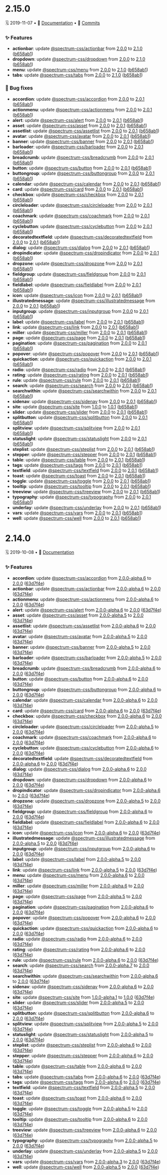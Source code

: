 <a name="2.15.0"></a>
# 2.15.0
🗓 2019-11-07 • 📑 [Documentation](https://opensource.adobe.com/spectrum-css/2.15.0/docs/) • 📝 [Commits](https://github.com/adobe/spectrum-css/compare/@adobe/spectrum-css@2.14.0...@adobe/spectrum-css@2.15.0)

### ✨ Features

* **actionbar**: update [@spectrum-css/actionbar](/components/actionbar) from [2.0.0](/components/actionbar/CHANGELOG.md#user-content-2.0.0) to [2.1.0](/components/actionbar/CHANGELOG.md#user-content-2.1.0) ([b658ab1](https://github.com/adobe/spectrum-css/commit/b658ab1))
* **dropdown**: update [@spectrum-css/dropdown](/components/dropdown) from [2.0.0](/components/dropdown/CHANGELOG.md#user-content-2.0.0) to [2.1.0](/components/dropdown/CHANGELOG.md#user-content-2.1.0) ([b658ab1](https://github.com/adobe/spectrum-css/commit/b658ab1))
* **menu**: update [@spectrum-css/menu](/components/menu) from [2.0.0](/components/menu/CHANGELOG.md#user-content-2.0.0) to [2.1.0](/components/menu/CHANGELOG.md#user-content-2.1.0) ([b658ab1](https://github.com/adobe/spectrum-css/commit/b658ab1))
* **tabs**: update [@spectrum-css/tabs](/components/tabs) from [2.0.0](/components/tabs/CHANGELOG.md#user-content-2.0.0) to [2.1.0](/components/tabs/CHANGELOG.md#user-content-2.1.0) ([b658ab1](https://github.com/adobe/spectrum-css/commit/b658ab1))


### 🐛 Bug fixes

* **accordion**: update [@spectrum-css/accordion](/components/accordion) from [2.0.0](/components/accordion/CHANGELOG.md#user-content-2.0.0) to [2.0.1](/components/accordion/CHANGELOG.md#user-content-2.0.1) ([b658ab1](https://github.com/adobe/spectrum-css/commit/b658ab1))
* **actionmenu**: update [@spectrum-css/actionmenu](/components/actionmenu) from [2.0.0](/components/actionmenu/CHANGELOG.md#user-content-2.0.0) to [2.0.1](/components/actionmenu/CHANGELOG.md#user-content-2.0.1) ([b658ab1](https://github.com/adobe/spectrum-css/commit/b658ab1))
* **alert**: update [@spectrum-css/alert](/components/alert) from [2.0.0](/components/alert/CHANGELOG.md#user-content-2.0.0) to [2.0.1](/components/alert/CHANGELOG.md#user-content-2.0.1) ([b658ab1](https://github.com/adobe/spectrum-css/commit/b658ab1))
* **asset**: update [@spectrum-css/asset](/components/asset) from [2.0.0](/components/asset/CHANGELOG.md#user-content-2.0.0) to [2.0.1](/components/asset/CHANGELOG.md#user-content-2.0.1) ([b658ab1](https://github.com/adobe/spectrum-css/commit/b658ab1))
* **assetlist**: update [@spectrum-css/assetlist](/components/assetlist) from [2.0.0](/components/assetlist/CHANGELOG.md#user-content-2.0.0) to [2.0.1](/components/assetlist/CHANGELOG.md#user-content-2.0.1) ([b658ab1](https://github.com/adobe/spectrum-css/commit/b658ab1))
* **avatar**: update [@spectrum-css/avatar](/components/avatar) from [2.0.0](/components/avatar/CHANGELOG.md#user-content-2.0.0) to [2.0.1](/components/avatar/CHANGELOG.md#user-content-2.0.1) ([b658ab1](https://github.com/adobe/spectrum-css/commit/b658ab1))
* **banner**: update [@spectrum-css/banner](/components/banner) from [2.0.0](/components/banner/CHANGELOG.md#user-content-2.0.0) to [2.0.1](/components/banner/CHANGELOG.md#user-content-2.0.1) ([b658ab1](https://github.com/adobe/spectrum-css/commit/b658ab1))
* **barloader**: update [@spectrum-css/barloader](/components/barloader) from [2.0.0](/components/barloader/CHANGELOG.md#user-content-2.0.0) to [2.0.1](/components/barloader/CHANGELOG.md#user-content-2.0.1) ([b658ab1](https://github.com/adobe/spectrum-css/commit/b658ab1))
* **breadcrumb**: update [@spectrum-css/breadcrumb](/components/breadcrumb) from [2.0.0](/components/breadcrumb/CHANGELOG.md#user-content-2.0.0) to [2.0.1](/components/breadcrumb/CHANGELOG.md#user-content-2.0.1) ([b658ab1](https://github.com/adobe/spectrum-css/commit/b658ab1))
* **button**: update [@spectrum-css/button](/components/button) from [2.0.0](/components/button/CHANGELOG.md#user-content-2.0.0) to [2.0.1](/components/button/CHANGELOG.md#user-content-2.0.1) ([b658ab1](https://github.com/adobe/spectrum-css/commit/b658ab1))
* **buttongroup**: update [@spectrum-css/buttongroup](/components/buttongroup) from [2.0.0](/components/buttongroup/CHANGELOG.md#user-content-2.0.0) to [2.0.1](/components/buttongroup/CHANGELOG.md#user-content-2.0.1) ([b658ab1](https://github.com/adobe/spectrum-css/commit/b658ab1))
* **calendar**: update [@spectrum-css/calendar](/components/calendar) from [2.0.0](/components/calendar/CHANGELOG.md#user-content-2.0.0) to [2.0.1](/components/calendar/CHANGELOG.md#user-content-2.0.1) ([b658ab1](https://github.com/adobe/spectrum-css/commit/b658ab1))
* **card**: update [@spectrum-css/card](/components/card) from [2.0.0](/components/card/CHANGELOG.md#user-content-2.0.0) to [2.0.1](/components/card/CHANGELOG.md#user-content-2.0.1) ([b658ab1](https://github.com/adobe/spectrum-css/commit/b658ab1))
* **checkbox**: update [@spectrum-css/checkbox](/components/checkbox) from [2.0.0](/components/checkbox/CHANGELOG.md#user-content-2.0.0) to [2.0.1](/components/checkbox/CHANGELOG.md#user-content-2.0.1) ([b658ab1](https://github.com/adobe/spectrum-css/commit/b658ab1))
* **circleloader**: update [@spectrum-css/circleloader](/components/circleloader) from [2.0.0](/components/circleloader/CHANGELOG.md#user-content-2.0.0) to [2.0.1](/components/circleloader/CHANGELOG.md#user-content-2.0.1) ([b658ab1](https://github.com/adobe/spectrum-css/commit/b658ab1))
* **coachmark**: update [@spectrum-css/coachmark](/components/coachmark) from [2.0.0](/components/coachmark/CHANGELOG.md#user-content-2.0.0) to [2.0.1](/components/coachmark/CHANGELOG.md#user-content-2.0.1) ([b658ab1](https://github.com/adobe/spectrum-css/commit/b658ab1))
* **cyclebutton**: update [@spectrum-css/cyclebutton](/components/cyclebutton) from [2.0.0](/components/cyclebutton/CHANGELOG.md#user-content-2.0.0) to [2.0.1](/components/cyclebutton/CHANGELOG.md#user-content-2.0.1) ([b658ab1](https://github.com/adobe/spectrum-css/commit/b658ab1))
* **decoratedtextfield**: update [@spectrum-css/decoratedtextfield](/components/decoratedtextfield) from [2.0.0](/components/decoratedtextfield/CHANGELOG.md#user-content-2.0.0) to [2.0.1](/components/decoratedtextfield/CHANGELOG.md#user-content-2.0.1) ([b658ab1](https://github.com/adobe/spectrum-css/commit/b658ab1))
* **dialog**: update [@spectrum-css/dialog](/components/dialog) from [2.0.0](/components/dialog/CHANGELOG.md#user-content-2.0.0) to [2.0.1](/components/dialog/CHANGELOG.md#user-content-2.0.1) ([b658ab1](https://github.com/adobe/spectrum-css/commit/b658ab1))
* **dropindicator**: update [@spectrum-css/dropindicator](/components/dropindicator) from [2.0.0](/components/dropindicator/CHANGELOG.md#user-content-2.0.0) to [2.0.1](/components/dropindicator/CHANGELOG.md#user-content-2.0.1) ([b658ab1](https://github.com/adobe/spectrum-css/commit/b658ab1))
* **dropzone**: update [@spectrum-css/dropzone](/components/dropzone) from [2.0.0](/components/dropzone/CHANGELOG.md#user-content-2.0.0) to [2.0.1](/components/dropzone/CHANGELOG.md#user-content-2.0.1) ([b658ab1](https://github.com/adobe/spectrum-css/commit/b658ab1))
* **fieldgroup**: update [@spectrum-css/fieldgroup](/components/fieldgroup) from [2.0.0](/components/fieldgroup/CHANGELOG.md#user-content-2.0.0) to [2.0.1](/components/fieldgroup/CHANGELOG.md#user-content-2.0.1) ([b658ab1](https://github.com/adobe/spectrum-css/commit/b658ab1))
* **fieldlabel**: update [@spectrum-css/fieldlabel](/components/fieldlabel) from [2.0.0](/components/fieldlabel/CHANGELOG.md#user-content-2.0.0) to [2.0.1](/components/fieldlabel/CHANGELOG.md#user-content-2.0.1) ([b658ab1](https://github.com/adobe/spectrum-css/commit/b658ab1))
* **icon**: update [@spectrum-css/icon](/components/icon) from [2.0.0](/components/icon/CHANGELOG.md#user-content-2.0.0) to [2.0.1](/components/icon/CHANGELOG.md#user-content-2.0.1) ([b658ab1](https://github.com/adobe/spectrum-css/commit/b658ab1))
* **illustratedmessage**: update [@spectrum-css/illustratedmessage](/components/illustratedmessage) from [2.0.0](/components/illustratedmessage/CHANGELOG.md#user-content-2.0.0) to [2.0.1](/components/illustratedmessage/CHANGELOG.md#user-content-2.0.1) ([b658ab1](https://github.com/adobe/spectrum-css/commit/b658ab1))
* **inputgroup**: update [@spectrum-css/inputgroup](/components/inputgroup) from [2.0.0](/components/inputgroup/CHANGELOG.md#user-content-2.0.0) to [2.0.1](/components/inputgroup/CHANGELOG.md#user-content-2.0.1) ([b658ab1](https://github.com/adobe/spectrum-css/commit/b658ab1))
* **label**: update [@spectrum-css/label](/components/label) from [2.0.0](/components/label/CHANGELOG.md#user-content-2.0.0) to [2.0.1](/components/label/CHANGELOG.md#user-content-2.0.1) ([b658ab1](https://github.com/adobe/spectrum-css/commit/b658ab1))
* **link**: update [@spectrum-css/link](/components/link) from [2.0.0](/components/link/CHANGELOG.md#user-content-2.0.0) to [2.0.1](/components/link/CHANGELOG.md#user-content-2.0.1) ([b658ab1](https://github.com/adobe/spectrum-css/commit/b658ab1))
* **miller**: update [@spectrum-css/miller](/components/miller) from [2.0.0](/components/miller/CHANGELOG.md#user-content-2.0.0) to [2.0.1](/components/miller/CHANGELOG.md#user-content-2.0.1) ([b658ab1](https://github.com/adobe/spectrum-css/commit/b658ab1))
* **page**: update [@spectrum-css/page](/components/page) from [2.0.0](/components/page/CHANGELOG.md#user-content-2.0.0) to [2.0.1](/components/page/CHANGELOG.md#user-content-2.0.1) ([b658ab1](https://github.com/adobe/spectrum-css/commit/b658ab1))
* **pagination**: update [@spectrum-css/pagination](/components/pagination) from [2.0.0](/components/pagination/CHANGELOG.md#user-content-2.0.0) to [2.0.1](/components/pagination/CHANGELOG.md#user-content-2.0.1) ([b658ab1](https://github.com/adobe/spectrum-css/commit/b658ab1))
* **popover**: update [@spectrum-css/popover](/components/popover) from [2.0.0](/components/popover/CHANGELOG.md#user-content-2.0.0) to [2.0.1](/components/popover/CHANGELOG.md#user-content-2.0.1) ([b658ab1](https://github.com/adobe/spectrum-css/commit/b658ab1))
* **quickaction**: update [@spectrum-css/quickaction](/components/quickaction) from [2.0.0](/components/quickaction/CHANGELOG.md#user-content-2.0.0) to [2.0.1](/components/quickaction/CHANGELOG.md#user-content-2.0.1) ([b658ab1](https://github.com/adobe/spectrum-css/commit/b658ab1))
* **radio**: update [@spectrum-css/radio](/components/radio) from [2.0.0](/components/radio/CHANGELOG.md#user-content-2.0.0) to [2.0.1](/components/radio/CHANGELOG.md#user-content-2.0.1) ([b658ab1](https://github.com/adobe/spectrum-css/commit/b658ab1))
* **rating**: update [@spectrum-css/rating](/components/rating) from [2.0.0](/components/rating/CHANGELOG.md#user-content-2.0.0) to [2.0.1](/components/rating/CHANGELOG.md#user-content-2.0.1) ([b658ab1](https://github.com/adobe/spectrum-css/commit/b658ab1))
* **rule**: update [@spectrum-css/rule](/components/rule) from [2.0.0](/components/rule/CHANGELOG.md#user-content-2.0.0) to [2.0.1](/components/rule/CHANGELOG.md#user-content-2.0.1) ([b658ab1](https://github.com/adobe/spectrum-css/commit/b658ab1))
* **search**: update [@spectrum-css/search](/components/search) from [2.0.0](/components/search/CHANGELOG.md#user-content-2.0.0) to [2.0.1](/components/search/CHANGELOG.md#user-content-2.0.1) ([b658ab1](https://github.com/adobe/spectrum-css/commit/b658ab1))
* **searchwithin**: update [@spectrum-css/searchwithin](/components/searchwithin) from [2.0.0](/components/searchwithin/CHANGELOG.md#user-content-2.0.0) to [2.0.1](/components/searchwithin/CHANGELOG.md#user-content-2.0.1) ([b658ab1](https://github.com/adobe/spectrum-css/commit/b658ab1))
* **sidenav**: update [@spectrum-css/sidenav](/components/sidenav) from [2.0.0](/components/sidenav/CHANGELOG.md#user-content-2.0.0) to [2.0.1](/components/sidenav/CHANGELOG.md#user-content-2.0.1) ([b658ab1](https://github.com/adobe/spectrum-css/commit/b658ab1))
* **site**: update [@spectrum-css/site](/components/site) from [1.0.0](/components/site/CHANGELOG.md#user-content-1.0.0) to [1.0.1](/components/site/CHANGELOG.md#user-content-1.0.1) ([b658ab1](https://github.com/adobe/spectrum-css/commit/b658ab1))
* **slider**: update [@spectrum-css/slider](/components/slider) from [2.0.0](/components/slider/CHANGELOG.md#user-content-2.0.0) to [2.0.1](/components/slider/CHANGELOG.md#user-content-2.0.1) ([b658ab1](https://github.com/adobe/spectrum-css/commit/b658ab1))
* **splitbutton**: update [@spectrum-css/splitbutton](/components/splitbutton) from [2.0.0](/components/splitbutton/CHANGELOG.md#user-content-2.0.0) to [2.0.1](/components/splitbutton/CHANGELOG.md#user-content-2.0.1) ([b658ab1](https://github.com/adobe/spectrum-css/commit/b658ab1))
* **splitview**: update [@spectrum-css/splitview](/components/splitview) from [2.0.0](/components/splitview/CHANGELOG.md#user-content-2.0.0) to [2.0.1](/components/splitview/CHANGELOG.md#user-content-2.0.1) ([b658ab1](https://github.com/adobe/spectrum-css/commit/b658ab1))
* **statuslight**: update [@spectrum-css/statuslight](/components/statuslight) from [2.0.0](/components/statuslight/CHANGELOG.md#user-content-2.0.0) to [2.0.1](/components/statuslight/CHANGELOG.md#user-content-2.0.1) ([b658ab1](https://github.com/adobe/spectrum-css/commit/b658ab1))
* **steplist**: update [@spectrum-css/steplist](/components/steplist) from [2.0.0](/components/steplist/CHANGELOG.md#user-content-2.0.0) to [2.0.1](/components/steplist/CHANGELOG.md#user-content-2.0.1) ([b658ab1](https://github.com/adobe/spectrum-css/commit/b658ab1))
* **stepper**: update [@spectrum-css/stepper](/components/stepper) from [2.0.0](/components/stepper/CHANGELOG.md#user-content-2.0.0) to [2.0.1](/components/stepper/CHANGELOG.md#user-content-2.0.1) ([b658ab1](https://github.com/adobe/spectrum-css/commit/b658ab1))
* **table**: update [@spectrum-css/table](/components/table) from [2.0.0](/components/table/CHANGELOG.md#user-content-2.0.0) to [2.0.1](/components/table/CHANGELOG.md#user-content-2.0.1) ([b658ab1](https://github.com/adobe/spectrum-css/commit/b658ab1))
* **tags**: update [@spectrum-css/tags](/components/tags) from [2.0.0](/components/tags/CHANGELOG.md#user-content-2.0.0) to [2.0.1](/components/tags/CHANGELOG.md#user-content-2.0.1) ([b658ab1](https://github.com/adobe/spectrum-css/commit/b658ab1))
* **textfield**: update [@spectrum-css/textfield](/components/textfield) from [2.0.0](/components/textfield/CHANGELOG.md#user-content-2.0.0) to [2.0.1](/components/textfield/CHANGELOG.md#user-content-2.0.1) ([b658ab1](https://github.com/adobe/spectrum-css/commit/b658ab1))
* **toast**: update [@spectrum-css/toast](/components/toast) from [2.0.0](/components/toast/CHANGELOG.md#user-content-2.0.0) to [2.0.1](/components/toast/CHANGELOG.md#user-content-2.0.1) ([b658ab1](https://github.com/adobe/spectrum-css/commit/b658ab1))
* **toggle**: update [@spectrum-css/toggle](/components/toggle) from [2.0.0](/components/toggle/CHANGELOG.md#user-content-2.0.0) to [2.0.1](/components/toggle/CHANGELOG.md#user-content-2.0.1) ([b658ab1](https://github.com/adobe/spectrum-css/commit/b658ab1))
* **tooltip**: update [@spectrum-css/tooltip](/components/tooltip) from [2.0.0](/components/tooltip/CHANGELOG.md#user-content-2.0.0) to [2.0.1](/components/tooltip/CHANGELOG.md#user-content-2.0.1) ([b658ab1](https://github.com/adobe/spectrum-css/commit/b658ab1))
* **treeview**: update [@spectrum-css/treeview](/components/treeview) from [2.0.0](/components/treeview/CHANGELOG.md#user-content-2.0.0) to [2.0.1](/components/treeview/CHANGELOG.md#user-content-2.0.1) ([b658ab1](https://github.com/adobe/spectrum-css/commit/b658ab1))
* **typography**: update [@spectrum-css/typography](/components/typography) from [2.0.0](/components/typography/CHANGELOG.md#user-content-2.0.0) to [2.0.1](/components/typography/CHANGELOG.md#user-content-2.0.1) ([b658ab1](https://github.com/adobe/spectrum-css/commit/b658ab1))
* **underlay**: update [@spectrum-css/underlay](/components/underlay) from [2.0.0](/components/underlay/CHANGELOG.md#user-content-2.0.0) to [2.0.1](/components/underlay/CHANGELOG.md#user-content-2.0.1) ([b658ab1](https://github.com/adobe/spectrum-css/commit/b658ab1))
* **vars**: update [@spectrum-css/vars](/components/vars) from [2.0.0](/components/vars/CHANGELOG.md#user-content-2.0.0) to [2.0.1](/components/vars/CHANGELOG.md#user-content-2.0.1) ([b658ab1](https://github.com/adobe/spectrum-css/commit/b658ab1))
* **well**: update [@spectrum-css/well](/components/well) from [2.0.0](/components/well/CHANGELOG.md#user-content-2.0.0) to [2.0.1](/components/well/CHANGELOG.md#user-content-2.0.1) ([b658ab1](https://github.com/adobe/spectrum-css/commit/b658ab1))



<a name="2.14.0"></a>
# 2.14.0
🗓 2019-10-08 • 📑 [Documentation](https://opensource.adobe.com/spectrum-css/2.14.0/docs/)

### ✨ Features

* **accordion**: update [@spectrum-css/accordion](/components/accordion) from [2.0.0-alpha.6](/components/accordion/CHANGELOG.md#user-content-2.0.0-alpha.6) to [2.0.0](/components/accordion/CHANGELOG.md#user-content-2.0.0) ([63d7f4e](https://github.com/adobe/spectrum-css/commit/63d7f4e))
* **actionbar**: update [@spectrum-css/actionbar](/components/actionbar) from [2.0.0-alpha.6](/components/actionbar/CHANGELOG.md#user-content-2.0.0-alpha.6) to [2.0.0](/components/actionbar/CHANGELOG.md#user-content-2.0.0) ([63d7f4e](https://github.com/adobe/spectrum-css/commit/63d7f4e))
* **actionmenu**: update [@spectrum-css/actionmenu](/components/actionmenu) from [2.0.0-alpha.6](/components/actionmenu/CHANGELOG.md#user-content-2.0.0-alpha.6) to [2.0.0](/components/actionmenu/CHANGELOG.md#user-content-2.0.0) ([63d7f4e](https://github.com/adobe/spectrum-css/commit/63d7f4e))
* **alert**: update [@spectrum-css/alert](/components/alert) from [2.0.0-alpha.6](/components/alert/CHANGELOG.md#user-content-2.0.0-alpha.6) to [2.0.0](/components/alert/CHANGELOG.md#user-content-2.0.0) ([63d7f4e](https://github.com/adobe/spectrum-css/commit/63d7f4e))
* **asset**: update [@spectrum-css/asset](/components/asset) from [2.0.0-alpha.5](/components/asset/CHANGELOG.md#user-content-2.0.0-alpha.5) to [2.0.0](/components/asset/CHANGELOG.md#user-content-2.0.0) ([63d7f4e](https://github.com/adobe/spectrum-css/commit/63d7f4e))
* **assetlist**: update [@spectrum-css/assetlist](/components/assetlist) from [2.0.0-alpha.6](/components/assetlist/CHANGELOG.md#user-content-2.0.0-alpha.6) to [2.0.0](/components/assetlist/CHANGELOG.md#user-content-2.0.0) ([63d7f4e](https://github.com/adobe/spectrum-css/commit/63d7f4e))
* **avatar**: update [@spectrum-css/avatar](/components/avatar) from [2.0.0-alpha.5](/components/avatar/CHANGELOG.md#user-content-2.0.0-alpha.5) to [2.0.0](/components/avatar/CHANGELOG.md#user-content-2.0.0) ([63d7f4e](https://github.com/adobe/spectrum-css/commit/63d7f4e))
* **banner**: update [@spectrum-css/banner](/components/banner) from [2.0.0-alpha.5](/components/banner/CHANGELOG.md#user-content-2.0.0-alpha.5) to [2.0.0](/components/banner/CHANGELOG.md#user-content-2.0.0) ([63d7f4e](https://github.com/adobe/spectrum-css/commit/63d7f4e))
* **barloader**: update [@spectrum-css/barloader](/components/barloader) from [2.0.0-alpha.5](/components/barloader/CHANGELOG.md#user-content-2.0.0-alpha.5) to [2.0.0](/components/barloader/CHANGELOG.md#user-content-2.0.0) ([63d7f4e](https://github.com/adobe/spectrum-css/commit/63d7f4e))
* **breadcrumb**: update [@spectrum-css/breadcrumb](/components/breadcrumb) from [2.0.0-alpha.6](/components/breadcrumb/CHANGELOG.md#user-content-2.0.0-alpha.6) to [2.0.0](/components/breadcrumb/CHANGELOG.md#user-content-2.0.0) ([63d7f4e](https://github.com/adobe/spectrum-css/commit/63d7f4e))
* **button**: update [@spectrum-css/button](/components/button) from [2.0.0-alpha.6](/components/button/CHANGELOG.md#user-content-2.0.0-alpha.6) to [2.0.0](/components/button/CHANGELOG.md#user-content-2.0.0) ([63d7f4e](https://github.com/adobe/spectrum-css/commit/63d7f4e))
* **buttongroup**: update [@spectrum-css/buttongroup](/components/buttongroup) from [2.0.0-alpha.6](/components/buttongroup/CHANGELOG.md#user-content-2.0.0-alpha.6) to [2.0.0](/components/buttongroup/CHANGELOG.md#user-content-2.0.0) ([63d7f4e](https://github.com/adobe/spectrum-css/commit/63d7f4e))
* **calendar**: update [@spectrum-css/calendar](/components/calendar) from [2.0.0-alpha.6](/components/calendar/CHANGELOG.md#user-content-2.0.0-alpha.6) to [2.0.0](/components/calendar/CHANGELOG.md#user-content-2.0.0) ([63d7f4e](https://github.com/adobe/spectrum-css/commit/63d7f4e))
* **card**: update [@spectrum-css/card](/components/card) from [2.0.0-alpha.6](/components/card/CHANGELOG.md#user-content-2.0.0-alpha.6) to [2.0.0](/components/card/CHANGELOG.md#user-content-2.0.0) ([63d7f4e](https://github.com/adobe/spectrum-css/commit/63d7f4e))
* **checkbox**: update [@spectrum-css/checkbox](/components/checkbox) from [2.0.0-alpha.6](/components/checkbox/CHANGELOG.md#user-content-2.0.0-alpha.6) to [2.0.0](/components/checkbox/CHANGELOG.md#user-content-2.0.0) ([63d7f4e](https://github.com/adobe/spectrum-css/commit/63d7f4e))
* **circleloader**: update [@spectrum-css/circleloader](/components/circleloader) from [2.0.0-alpha.5](/components/circleloader/CHANGELOG.md#user-content-2.0.0-alpha.5) to [2.0.0](/components/circleloader/CHANGELOG.md#user-content-2.0.0) ([63d7f4e](https://github.com/adobe/spectrum-css/commit/63d7f4e))
* **coachmark**: update [@spectrum-css/coachmark](/components/coachmark) from [2.0.0-alpha.6](/components/coachmark/CHANGELOG.md#user-content-2.0.0-alpha.6) to [2.0.0](/components/coachmark/CHANGELOG.md#user-content-2.0.0) ([63d7f4e](https://github.com/adobe/spectrum-css/commit/63d7f4e))
* **cyclebutton**: update [@spectrum-css/cyclebutton](/components/cyclebutton) from [2.0.0-alpha.6](/components/cyclebutton/CHANGELOG.md#user-content-2.0.0-alpha.6) to [2.0.0](/components/cyclebutton/CHANGELOG.md#user-content-2.0.0) ([63d7f4e](https://github.com/adobe/spectrum-css/commit/63d7f4e))
* **decoratedtextfield**: update [@spectrum-css/decoratedtextfield](/components/decoratedtextfield) from [2.0.0-alpha.6](/components/decoratedtextfield/CHANGELOG.md#user-content-2.0.0-alpha.6) to [2.0.0](/components/decoratedtextfield/CHANGELOG.md#user-content-2.0.0) ([63d7f4e](https://github.com/adobe/spectrum-css/commit/63d7f4e))
* **dialog**: update [@spectrum-css/dialog](/components/dialog) from [2.0.0-alpha.6](/components/dialog/CHANGELOG.md#user-content-2.0.0-alpha.6) to [2.0.0](/components/dialog/CHANGELOG.md#user-content-2.0.0) ([63d7f4e](https://github.com/adobe/spectrum-css/commit/63d7f4e))
* **dropdown**: update [@spectrum-css/dropdown](/components/dropdown) from [2.0.0-alpha.6](/components/dropdown/CHANGELOG.md#user-content-2.0.0-alpha.6) to [2.0.0](/components/dropdown/CHANGELOG.md#user-content-2.0.0) ([63d7f4e](https://github.com/adobe/spectrum-css/commit/63d7f4e))
* **dropindicator**: update [@spectrum-css/dropindicator](/components/dropindicator) from [2.0.0-alpha.6](/components/dropindicator/CHANGELOG.md#user-content-2.0.0-alpha.6) to [2.0.0](/components/dropindicator/CHANGELOG.md#user-content-2.0.0) ([63d7f4e](https://github.com/adobe/spectrum-css/commit/63d7f4e))
* **dropzone**: update [@spectrum-css/dropzone](/components/dropzone) from [2.0.0-alpha.5](/components/dropzone/CHANGELOG.md#user-content-2.0.0-alpha.5) to [2.0.0](/components/dropzone/CHANGELOG.md#user-content-2.0.0) ([63d7f4e](https://github.com/adobe/spectrum-css/commit/63d7f4e))
* **fieldgroup**: update [@spectrum-css/fieldgroup](/components/fieldgroup) from [2.0.0-alpha.6](/components/fieldgroup/CHANGELOG.md#user-content-2.0.0-alpha.6) to [2.0.0](/components/fieldgroup/CHANGELOG.md#user-content-2.0.0) ([63d7f4e](https://github.com/adobe/spectrum-css/commit/63d7f4e))
* **fieldlabel**: update [@spectrum-css/fieldlabel](/components/fieldlabel) from [2.0.0-alpha.6](/components/fieldlabel/CHANGELOG.md#user-content-2.0.0-alpha.6) to [2.0.0](/components/fieldlabel/CHANGELOG.md#user-content-2.0.0) ([63d7f4e](https://github.com/adobe/spectrum-css/commit/63d7f4e))
* **icon**: update [@spectrum-css/icon](/components/icon) from [2.0.0-alpha.6](/components/icon/CHANGELOG.md#user-content-2.0.0-alpha.6) to [2.0.0](/components/icon/CHANGELOG.md#user-content-2.0.0) ([63d7f4e](https://github.com/adobe/spectrum-css/commit/63d7f4e))
* **illustratedmessage**: update [@spectrum-css/illustratedmessage](/components/illustratedmessage) from [2.0.0-alpha.5](/components/illustratedmessage/CHANGELOG.md#user-content-2.0.0-alpha.5) to [2.0.0](/components/illustratedmessage/CHANGELOG.md#user-content-2.0.0) ([63d7f4e](https://github.com/adobe/spectrum-css/commit/63d7f4e))
* **inputgroup**: update [@spectrum-css/inputgroup](/components/inputgroup) from [2.0.0-alpha.6](/components/inputgroup/CHANGELOG.md#user-content-2.0.0-alpha.6) to [2.0.0](/components/inputgroup/CHANGELOG.md#user-content-2.0.0) ([63d7f4e](https://github.com/adobe/spectrum-css/commit/63d7f4e))
* **label**: update [@spectrum-css/label](/components/label) from [2.0.0-alpha.5](/components/label/CHANGELOG.md#user-content-2.0.0-alpha.5) to [2.0.0](/components/label/CHANGELOG.md#user-content-2.0.0) ([63d7f4e](https://github.com/adobe/spectrum-css/commit/63d7f4e))
* **link**: update [@spectrum-css/link](/components/link) from [2.0.0-alpha.5](/components/link/CHANGELOG.md#user-content-2.0.0-alpha.5) to [2.0.0](/components/link/CHANGELOG.md#user-content-2.0.0) ([63d7f4e](https://github.com/adobe/spectrum-css/commit/63d7f4e))
* **menu**: update [@spectrum-css/menu](/components/menu) from [2.0.0-alpha.6](/components/menu/CHANGELOG.md#user-content-2.0.0-alpha.6) to [2.0.0](/components/menu/CHANGELOG.md#user-content-2.0.0) ([63d7f4e](https://github.com/adobe/spectrum-css/commit/63d7f4e))
* **miller**: update [@spectrum-css/miller](/components/miller) from [2.0.0-alpha.6](/components/miller/CHANGELOG.md#user-content-2.0.0-alpha.6) to [2.0.0](/components/miller/CHANGELOG.md#user-content-2.0.0) ([63d7f4e](https://github.com/adobe/spectrum-css/commit/63d7f4e))
* **page**: update [@spectrum-css/page](/components/page) from [2.0.0-alpha.5](/components/page/CHANGELOG.md#user-content-2.0.0-alpha.5) to [2.0.0](/components/page/CHANGELOG.md#user-content-2.0.0) ([63d7f4e](https://github.com/adobe/spectrum-css/commit/63d7f4e))
* **pagination**: update [@spectrum-css/pagination](/components/pagination) from [2.0.0-alpha.6](/components/pagination/CHANGELOG.md#user-content-2.0.0-alpha.6) to [2.0.0](/components/pagination/CHANGELOG.md#user-content-2.0.0) ([63d7f4e](https://github.com/adobe/spectrum-css/commit/63d7f4e))
* **popover**: update [@spectrum-css/popover](/components/popover) from [2.0.0-alpha.6](/components/popover/CHANGELOG.md#user-content-2.0.0-alpha.6) to [2.0.0](/components/popover/CHANGELOG.md#user-content-2.0.0) ([63d7f4e](https://github.com/adobe/spectrum-css/commit/63d7f4e))
* **quickaction**: update [@spectrum-css/quickaction](/components/quickaction) from [2.0.0-alpha.6](/components/quickaction/CHANGELOG.md#user-content-2.0.0-alpha.6) to [2.0.0](/components/quickaction/CHANGELOG.md#user-content-2.0.0) ([63d7f4e](https://github.com/adobe/spectrum-css/commit/63d7f4e))
* **radio**: update [@spectrum-css/radio](/components/radio) from [2.0.0-alpha.6](/components/radio/CHANGELOG.md#user-content-2.0.0-alpha.6) to [2.0.0](/components/radio/CHANGELOG.md#user-content-2.0.0) ([63d7f4e](https://github.com/adobe/spectrum-css/commit/63d7f4e))
* **rating**: update [@spectrum-css/rating](/components/rating) from [2.0.0-alpha.6](/components/rating/CHANGELOG.md#user-content-2.0.0-alpha.6) to [2.0.0](/components/rating/CHANGELOG.md#user-content-2.0.0) ([63d7f4e](https://github.com/adobe/spectrum-css/commit/63d7f4e))
* **rule**: update [@spectrum-css/rule](/components/rule) from [2.0.0-alpha.6](/components/rule/CHANGELOG.md#user-content-2.0.0-alpha.6) to [2.0.0](/components/rule/CHANGELOG.md#user-content-2.0.0) ([63d7f4e](https://github.com/adobe/spectrum-css/commit/63d7f4e))
* **search**: update [@spectrum-css/search](/components/search) from [2.0.0-alpha.7](/components/search/CHANGELOG.md#user-content-2.0.0-alpha.7) to [2.0.0](/components/search/CHANGELOG.md#user-content-2.0.0) ([63d7f4e](https://github.com/adobe/spectrum-css/commit/63d7f4e))
* **searchwithin**: update [@spectrum-css/searchwithin](/components/searchwithin) from [2.0.0-alpha.6](/components/searchwithin/CHANGELOG.md#user-content-2.0.0-alpha.6) to [2.0.0](/components/searchwithin/CHANGELOG.md#user-content-2.0.0) ([63d7f4e](https://github.com/adobe/spectrum-css/commit/63d7f4e))
* **sidenav**: update [@spectrum-css/sidenav](/components/sidenav) from [2.0.0-alpha.6](/components/sidenav/CHANGELOG.md#user-content-2.0.0-alpha.6) to [2.0.0](/components/sidenav/CHANGELOG.md#user-content-2.0.0) ([63d7f4e](https://github.com/adobe/spectrum-css/commit/63d7f4e))
* **site**: update [@spectrum-css/site](/components/site) from [1.0.0-alpha.1](/components/site/CHANGELOG.md#user-content-1.0.0-alpha.1) to [1.0.0](/components/site/CHANGELOG.md#user-content-1.0.0) ([63d7f4e](https://github.com/adobe/spectrum-css/commit/63d7f4e))
* **slider**: update [@spectrum-css/slider](/components/slider) from [2.0.0-alpha.5](/components/slider/CHANGELOG.md#user-content-2.0.0-alpha.5) to [2.0.0](/components/slider/CHANGELOG.md#user-content-2.0.0) ([63d7f4e](https://github.com/adobe/spectrum-css/commit/63d7f4e))
* **splitbutton**: update [@spectrum-css/splitbutton](/components/splitbutton) from [2.0.0-alpha.6](/components/splitbutton/CHANGELOG.md#user-content-2.0.0-alpha.6) to [2.0.0](/components/splitbutton/CHANGELOG.md#user-content-2.0.0) ([63d7f4e](https://github.com/adobe/spectrum-css/commit/63d7f4e))
* **splitview**: update [@spectrum-css/splitview](/components/splitview) from [2.0.0-alpha.5](/components/splitview/CHANGELOG.md#user-content-2.0.0-alpha.5) to [2.0.0](/components/splitview/CHANGELOG.md#user-content-2.0.0) ([63d7f4e](https://github.com/adobe/spectrum-css/commit/63d7f4e))
* **statuslight**: update [@spectrum-css/statuslight](/components/statuslight) from [2.0.0-alpha.5](/components/statuslight/CHANGELOG.md#user-content-2.0.0-alpha.5) to [2.0.0](/components/statuslight/CHANGELOG.md#user-content-2.0.0) ([63d7f4e](https://github.com/adobe/spectrum-css/commit/63d7f4e))
* **steplist**: update [@spectrum-css/steplist](/components/steplist) from [2.0.0-alpha.6](/components/steplist/CHANGELOG.md#user-content-2.0.0-alpha.6) to [2.0.0](/components/steplist/CHANGELOG.md#user-content-2.0.0) ([63d7f4e](https://github.com/adobe/spectrum-css/commit/63d7f4e))
* **stepper**: update [@spectrum-css/stepper](/components/stepper) from [2.0.0-alpha.6](/components/stepper/CHANGELOG.md#user-content-2.0.0-alpha.6) to [2.0.0](/components/stepper/CHANGELOG.md#user-content-2.0.0) ([63d7f4e](https://github.com/adobe/spectrum-css/commit/63d7f4e))
* **table**: update [@spectrum-css/table](/components/table) from [2.0.0-alpha.6](/components/table/CHANGELOG.md#user-content-2.0.0-alpha.6) to [2.0.0](/components/table/CHANGELOG.md#user-content-2.0.0) ([63d7f4e](https://github.com/adobe/spectrum-css/commit/63d7f4e))
* **tabs**: update [@spectrum-css/tabs](/components/tabs) from [2.0.0-alpha.6](/components/tabs/CHANGELOG.md#user-content-2.0.0-alpha.6) to [2.0.0](/components/tabs/CHANGELOG.md#user-content-2.0.0) ([63d7f4e](https://github.com/adobe/spectrum-css/commit/63d7f4e))
* **tags**: update [@spectrum-css/tags](/components/tags) from [2.0.0-alpha.6](/components/tags/CHANGELOG.md#user-content-2.0.0-alpha.6) to [2.0.0](/components/tags/CHANGELOG.md#user-content-2.0.0) ([63d7f4e](https://github.com/adobe/spectrum-css/commit/63d7f4e))
* **textfield**: update [@spectrum-css/textfield](/components/textfield) from [2.0.0-alpha.5](/components/textfield/CHANGELOG.md#user-content-2.0.0-alpha.5) to [2.0.0](/components/textfield/CHANGELOG.md#user-content-2.0.0) ([63d7f4e](https://github.com/adobe/spectrum-css/commit/63d7f4e))
* **toast**: update [@spectrum-css/toast](/components/toast) from [2.0.0-alpha.6](/components/toast/CHANGELOG.md#user-content-2.0.0-alpha.6) to [2.0.0](/components/toast/CHANGELOG.md#user-content-2.0.0) ([63d7f4e](https://github.com/adobe/spectrum-css/commit/63d7f4e))
* **toggle**: update [@spectrum-css/toggle](/components/toggle) from [2.0.0-alpha.5](/components/toggle/CHANGELOG.md#user-content-2.0.0-alpha.5) to [2.0.0](/components/toggle/CHANGELOG.md#user-content-2.0.0) ([63d7f4e](https://github.com/adobe/spectrum-css/commit/63d7f4e))
* **tooltip**: update [@spectrum-css/tooltip](/components/tooltip) from [2.0.0-alpha.6](/components/tooltip/CHANGELOG.md#user-content-2.0.0-alpha.6) to [2.0.0](/components/tooltip/CHANGELOG.md#user-content-2.0.0) ([63d7f4e](https://github.com/adobe/spectrum-css/commit/63d7f4e))
* **treeview**: update [@spectrum-css/treeview](/components/treeview) from [2.0.0-alpha.6](/components/treeview/CHANGELOG.md#user-content-2.0.0-alpha.6) to [2.0.0](/components/treeview/CHANGELOG.md#user-content-2.0.0) ([63d7f4e](https://github.com/adobe/spectrum-css/commit/63d7f4e))
* **typography**: update [@spectrum-css/typography](/components/typography) from [2.0.0-alpha.5](/components/typography/CHANGELOG.md#user-content-2.0.0-alpha.5) to [2.0.0](/components/typography/CHANGELOG.md#user-content-2.0.0) ([63d7f4e](https://github.com/adobe/spectrum-css/commit/63d7f4e))
* **underlay**: update [@spectrum-css/underlay](/components/underlay) from [2.0.0-alpha.5](/components/underlay/CHANGELOG.md#user-content-2.0.0-alpha.5) to [2.0.0](/components/underlay/CHANGELOG.md#user-content-2.0.0) ([63d7f4e](https://github.com/adobe/spectrum-css/commit/63d7f4e))
* **vars**: update [@spectrum-css/vars](/components/vars) from [2.0.0-alpha.3](/components/vars/CHANGELOG.md#user-content-2.0.0-alpha.3) to [2.0.0](/components/vars/CHANGELOG.md#user-content-2.0.0) ([63d7f4e](https://github.com/adobe/spectrum-css/commit/63d7f4e))
* **well**: update [@spectrum-css/well](/components/well) from [2.0.0-alpha.5](/components/well/CHANGELOG.md#user-content-2.0.0-alpha.5) to [2.0.0](/components/well/CHANGELOG.md#user-content-2.0.0) ([63d7f4e](https://github.com/adobe/spectrum-css/commit/63d7f4e))



